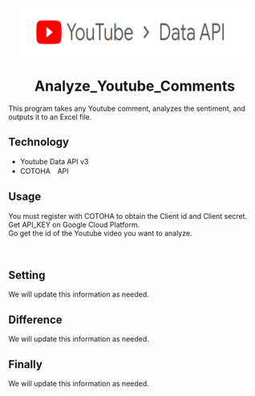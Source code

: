 <p align="center">
  <a href="https://developers.google.com/youtube/v3?hl=ja" rel="noopener" target="_blank"><img width="450" height="100"src="/youtube data api v3.png" alt="youtube data api v3 logo"></a>
</p>

<h1 align="center">Analyze_Youtube_Comments</h1>

This program takes any Youtube comment, analyzes the sentiment, and outputs it to an Excel file.

## Technology
- Youtube Data API v3  
- COTOHA　API

## Usage
You must register with COTOHA to obtain the Client id and Client secret.  
Get API_KEY on Google Cloud Platform.  
Go get the id of the Youtube video you want to analyze.

　

## Setting
We will update this information as needed.

## Difference
We will update this information as needed.

## Finally
We will update this information as needed.
